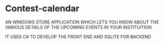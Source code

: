 # Contest-calendar

AN WINDOWS STORE APPLICATION WHICH LETS YOU KNOW ABOUT THE VARIOUS DETAILS OF THE UPCOMING EVENTS IN YOUR INSTITUITION

IT USES C# TO DEVELOP THE FRONT END AND SQLITE FOR BACKEND
